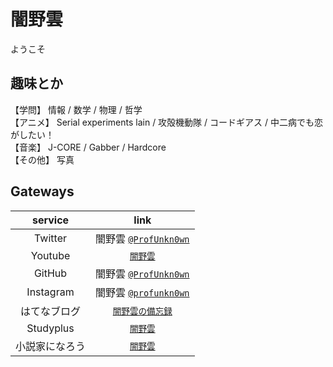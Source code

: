 # 闇野雲

ようこそ

## 趣味とか
【学問】 情報 / 数学 / 物理 / 哲学  
【アニメ】 Serial experiments lain / 攻殻機動隊 / コードギアス / 中二病でも恋がしたい！  
【音楽】 J-CORE / Gabber / Hardcore  
【その他】 写真

## Gateways

| service | link |
| :---: | :---: |
| Twitter | 闇野雲 [`@ProfUnkn0wn`](https://twitter.com/ProfUnkn0wn) |
| Youtube | [`闇野雲`](https://www.youtube.com/channel/UCPclbcqXZsJfNeUEPAIk6AQ) |
| GitHub | 闇野雲 [`@ProfUnkn0wn`](https://github.com/ProfUnkn0wn) |
| Instagram | 闇野雲 [`@profunkn0wn`](https://www.instagram.com/profunkn0wn/) |
| はてなブログ | [`闇野雲の備忘録`](https://profunkn0wn.hatenablog.com/) |
| Studyplus | [`闇野雲`](https://www.studyplus.jp/users/af90e90d2f774426ba6a83637756c9ab) |
| 小説家になろう | [`闇野雲`](https://mypage.syosetu.com/2157309/) |
